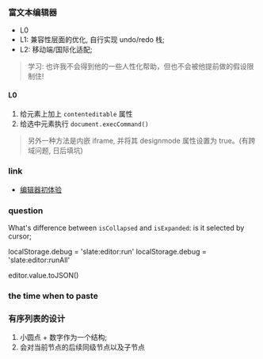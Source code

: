 ### 富文本编辑器

* L0
* L1: 兼容性层面的优化, 自行实现 undo/redo 栈;
* L2: 移动端/国际化适配;

> 学习: 也许我不会得到他的一些人性化帮助，但也不会被他提前做的假设限制住!

#### L0

1. 给元素上加上 `contenteditable` 属性
2. 给选中元素执行 `document.execCommand()`

> 另外一种方法是内嵌 iframe, 并将其 designmode 属性设置为 true。(有跨域问题, 日后填坑)

### link

* [编辑器初体验](https://zhuanlan.zhihu.com/p/90931631)

### question

What's difference between `isCollapsed` and `isExpanded`: is it selected by cursor;

localStorage.debug = 'slate:editor:run'
localStorage.debug = 'slate:editor:runAll'

editor.value.toJSON()

### the time when to paste

### 有序列表的设计

1. 小圆点 + 数字作为一个结构;
2. 会对当前节点的后续同级节点以及子节点
